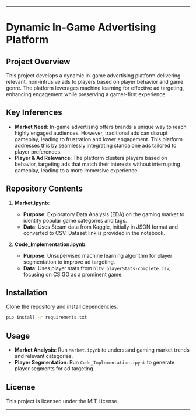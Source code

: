 
---

# Dynamic In-Game Advertising Platform

## Project Overview
This project develops a dynamic in-game advertising platform delivering relevant, non-intrusive ads to players based on player behavior and game genre. The platform leverages machine learning for effective ad targeting, enhancing engagement while preserving a gamer-first experience.

## Key Inferences
- **Market Need**: In-game advertising offers brands a unique way to reach highly engaged audiences. However, traditional ads can disrupt gameplay, leading to frustration and lower engagement. This platform addresses this by seamlessly integrating standalone ads tailored to player preferences.
- **Player & Ad Relevance**: The platform clusters players based on behavior, targeting ads that match their interests without interrupting gameplay, leading to a more immersive experience.

## Repository Contents

1. **Market.ipynb**: 
   - **Purpose**: Exploratory Data Analysis (EDA) on the gaming market to identify popular game categories and tags.
   - **Data**: Uses Steam data from Kaggle, initially in JSON format and converted to CSV. Dataset link is provided in the notebook.

2. **Code_Implementation.ipynb**:
   - **Purpose**: Unsupervised machine learning algorithm for player segmentation to improve ad targeting.
   - **Data**: Uses player stats from `hltv_playerStats-complete.csv`, focusing on CS:GO as a prominent game.

## Installation

Clone the repository and install dependencies:

```bash
pip install -r requirements.txt
```

## Usage
- **Market Analysis**: Run `Market.ipynb` to understand gaming market trends and relevant categories.
- **Player Segmentation**: Run `Code_Implementation.ipynb` to generate player segments for ad targeting.

## License
This project is licensed under the MIT License.

--- 

